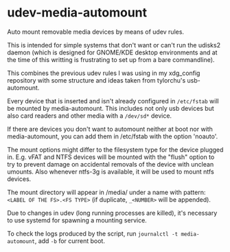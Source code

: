 udev-media-automount
====================

Auto mount removable media devices by means of udev rules.

This is intended for simple systems that don't want or can't run the udisks2 daemon (which is designed for GNOME/KDE desktop environments and at the time of this writting is frustrating to set up from a bare commandline).

This combines the previous udev rules I was using in my xdg_config repository with some structure and ideas taken from tylorchu's usb-automount.

Every device that is inserted and isn't already configured in `/etc/fstab` will be mounted by media-automount. This includes not only usb devices but also card readers and other media with a `/dev/sd*` device.

If there are devices you don't want to automount neither at boot nor with media-automount, you can add them in /etc/fstab with the option 'noauto'.

The mount options might differ to the filesystem type for the device plugged in. E.g. vFAT and NTFS devices will be mounted with the "flush" option to try to prevent damage on accidental removals of the device with unclean umounts. Also whenever ntfs-3g is available, it will be used to mount ntfs devices.

The mount directory will appear in /media/ under a name with pattern: `<LABEL OF THE FS>.<FS TYPE>`
(if duplicate, `_<NUMBER>` will be appended).

Due to changes in udev (long running processes are killed), it's necessary to use systemd for spawning a mounting service.

To check the logs produced by the script, run `journalctl -t media-automount`, add `-b` for current boot.
